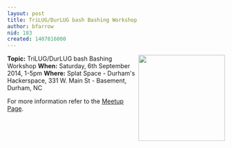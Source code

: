 ```yaml
---
layout: post
title: TriLUG/DurLUG bash Bashing Workshop
author: bfarrow
nid: 183
created: 1407816000
---
```

<img src="http://trilug.org/~bfarrow/2014-08-14/bash_logo.png" align=right width=200>
<strong>Topic:</strong> TriLUG/DurLUG bash Bashing Workshop
<strong>When:</strong> Saturday, 6th September 2014, 1-5pm
<strong>Where:</strong> Splat Space - Durham's Hackerspace, 331 W. Main St - Basement, Durham, NC

For more information refer to the <a href="http://www.meetup.com/splatspace/events/199678402/">Meetup Page</a>.
